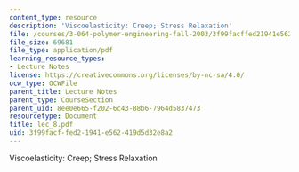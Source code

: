 ```yaml
---
content_type: resource
description: 'Viscoelasticity: Creep; Stress Relaxation'
file: /courses/3-064-polymer-engineering-fall-2003/3f99facffed21941e562419d5d32e8a2_lec_8.pdf
file_size: 69681
file_type: application/pdf
learning_resource_types:
- Lecture Notes
license: https://creativecommons.org/licenses/by-nc-sa/4.0/
ocw_type: OCWFile
parent_title: Lecture Notes
parent_type: CourseSection
parent_uid: 8ee0e665-f202-6c43-88b6-7964d5837473
resourcetype: Document
title: lec_8.pdf
uid: 3f99facf-fed2-1941-e562-419d5d32e8a2
---
```

Viscoelasticity: Creep; Stress Relaxation